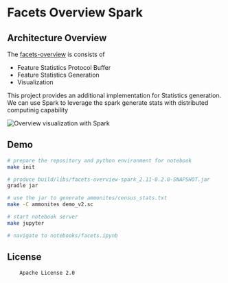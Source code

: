 # Facets Overview Spark

## Architecture Overview

The [facets-overview](https://github.com/PAIR-code/facets/blob/master/facets_overview/README.md) is consists of

* Feature Statistics Protocol Buffer
* Feature Statistics Generation
* Visualization

This project provides an additional implementation for Statistics generation.
We can use Spark to leverage the spark generate stats with distributed computinig capability

![Overview visualization with Spark](src/main/images/facets_overview_spark.png)

## Demo

```bash
# prepare the repository and python environment for notebook
make init

# produce build/libs/facets-overview-spark_2.11-0.2.0-SNAPSHOT.jar
gradle jar

# use the jar to generate ammonites/census_stats.txt
make -C ammonites demo_v2.sc

# start notebook server
make jupyter

# navigate to notebooks/facets.ipynb
```

## License
```
    Apache License 2.0
```
